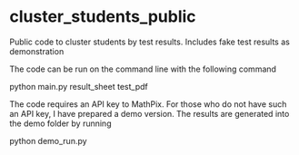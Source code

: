 # cluster_students_public
Public code to cluster students by test results. Includes fake test results as demonstration

The code can be run on the command line with the following command

python main.py result_sheet test_pdf

The code requires an API key to MathPix. For those who do not have such an API key, I have prepared a demo version. The results are generated into the demo folder by running

python demo_run.py
